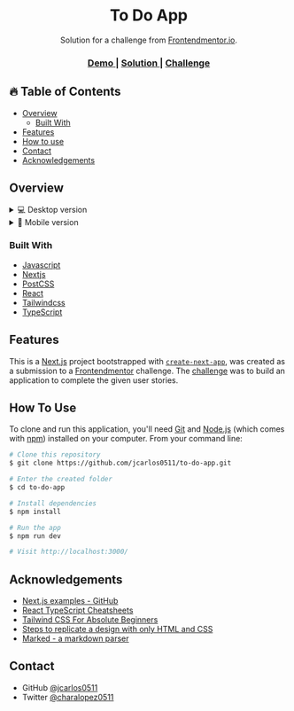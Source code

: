 <h1 align="center">To Do App</h1>

<div align="center">
   Solution for a challenge from  <a href="https://www.frontendmentor.io" target="_blank">Frontendmentor.io</a>.
</div>

<div align="center">
  <h3>
    <a href="https://to-do-app-weld.vercel.app/" target="_blank" >
      Demo
    </a>
    <span> | </span>
    <a href="https://www.frontendmentor.io/profile/jcarlos0511" target="_blank" >
      Solution
    </a>
    <span> | </span>
    <a href="https://www.frontendmentor.io/challenges/todo-app-Su1_KokOW" target="_blank" >
      Challenge
    </a>
  </h3>
</div>

<!-- TABLE OF CONTENTS -->

## 🔥 Table of Contents

- [Overview](#overview)
  - [Built With](#built-with)
- [Features](#features)
- [How to use](#how-to-use)
- [Contact](#contact)
- [Acknowledgements](#acknowledgements)

<!-- OVERVIEW -->

## Overview

<details>
  <summary>💻 Desktop version</summary>
    
  ![screenshot](src/images/desktop-version.png)
  ![screenshot](src/images/desktop-version2.png)

</details>

<details>
  <summary>📱 Mobile version</summary>

![screenshot](src/images/mobile-version.png)
![screenshot](src/images/mobile-version2.png)

</details>

### Built With

- [Javascript](https://developer.mozilla.org/es/docs/Web/JavaScript)
- [Nextjs](https://nextjs.org/)
- [PostCSS](https://postcss.org/)
- [React](https://reactjs.org/)
- [Tailwindcss](https://tailwindcss.com/)
- [TypeScript](https://www.typescriptlang.org/)

## Features

This is a [Next.js](https://nextjs.org/) project bootstrapped with [`create-next-app`](https://github.com/vercel/next.js/tree/canary/packages/create-next-app), was created as a submission to a [Frontendmentor](https://www.frontendmentor.io/challenges) challenge. The [challenge](https://www.frontendmentor.io/challenges/todo-app-Su1_KokOW) was to build an application to complete the given user stories.

## How To Use

To clone and run this application, you'll need [Git](https://git-scm.com) and [Node.js](https://nodejs.org/en/download/) (which comes with [npm](http://npmjs.com)) installed on your computer. From your command line:

```bash
# Clone this repository
$ git clone https://github.com/jcarlos0511/to-do-app.git

# Enter the created folder
$ cd to-do-app

# Install dependencies
$ npm install

# Run the app
$ npm run dev

# Visit http://localhost:3000/
```

## Acknowledgements

- [Next.js examples - GitHub](https://github.com/vercel/next.js/tree/canary/examples)
- [React TypeScript Cheatsheets](https://react-typescript-cheatsheet.netlify.app/)
- [Tailwind CSS For Absolute Beginners](https://medium.com/codingthesmartway-com-blog/tailwind-css-for-absolute-beginners-3e1b5e8fe1a1)
- [Steps to replicate a design with only HTML and CSS](https://devchallenges-blogs.web.app/how-to-replicate-design/)
- [Marked - a markdown parser](https://github.com/chjj/marked)

## Contact

- GitHub [@jcarlos0511](https://github.com/jcarlos0511)
- Twitter [@charalopez0511](https://twitter.com/charalopez0511)
